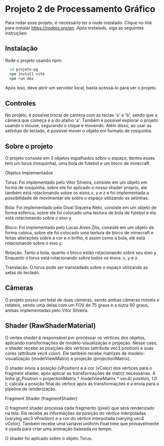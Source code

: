 # Projeto 2 de Processamento Gráfico

Para rodar esse projeto, é necessário ter o node instalado. 
Clique no link para instalar https://nodejs.org/en.
Após instalado, siga as seguintes instruções:

## Instalação

Rode o projeto usando npm:
```bash
  cd projeto-pg
  npm install vite
  npm run dev
```
Após isso, deve abrir um servidor local, basta acessá-lo para ver o projeto.

## Controles

No projeto, é possível trocar de camera com as teclas 'a' e 'b', sendo que a câmera que começa é a do atalho 'a'.
Também é possível explorar o projeto usando o mouse, segurando o clique e movendo.
Além disso, ao usar as setinhas do teclado, é possível mover o objeto em formato de rosquinha.

## Sobre o projeto

O projeto consiste em 3 objetos espalhados sobre o espaço, dentre esses tem um torus (rosquinha), uma bola de futebol e um bloco de minecraft. 

Objetos Implementados

Torus: Foi implementado pelo Vitor Silveira, consiste em um objeto em forma de rosquinha, sobre ele foi aplicado o nosso shader próprio, ele também está rotacionando sobre os eixos x, y e z e foi implementada a possibilidade de movimentar ele sobre o espaço utilizando as setinhas.

Bola: Foi implementado pelo Dival Siqueira Neto, consiste em um objeto de forma esferica, sobre ele foi colocado uma textura de bola de futebol e ela está rotacionando sobre o eixo y.

Bloco: Foi implementado pelo Lucas Alves Zito, consiste em um objeto de forma cubica, sobre ele foi colocado uma textura de bloco de minecraft e feitas alterações sobre a cor e o brilho, e assim como a bola, ele está rotacionando sobre o eixo y.

Rotação: Tanto a bola, quanto o bloco estão rotacionando sobre seu eixo y. Enquanto o torus está rotacionando sobre todos os eixos: x, y e z.

Translação: O torus pode ser transladado sobre o espaço utilizando as setas do teclado.

## Câmeras

O projeto possui um total de duas câmeras, sendo ambas câmeras móveis e rotáteis, sendo uma delas com um FOV de 75 graus e a outra 90 graus, ambas implementadas pelo Vitor Silveira.

## Shader (RawShaderMaterial)

O vertex shader é responsável por processar os vértices dos objetos, aplicando transformações de modelo-visualização e projeção. Nesse caso, o shader recebe as posições dos vértices (attribute vec3 position) e suas cores (attribute vec4 color). Ele também recebe matrizes de modelo-visualização (modelViewMatrix) e projeção (projectionMatrix).

O shader envia a posição (vPosition) e a cor (vColor) dos vértices para o fragment shader, após aplicar as transformações de matriz necessárias. A linha gl_Position = projectionMatrix * modelViewMatrix * vec4( position, 1.0 ); calcula a posição final do vértice após as transformações e a envia para o pipeline de renderização.

Fragment Shader (fragmentShader):

O fragment shader processa cada fragmento (pixel) que será renderizado na tela. Ele recebe as informações da posição do vértice interpoladas (varying vec3 vPosition) e a cor do vértice interpolada (varying vec4 vColor). Também recebe uma variável uniform float time que provavelmente é usada para criar uma animação baseada no tempo.

O shader foi aplicado sobre o objeto Torus.